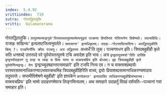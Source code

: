 ```yaml
---
index:  5.4.92
vrittiindex:  719
sutra:  गोरतद्धितलुकि
vritti:  balamanorama 
---
```


गोरतद्धितलुकि। `तत्पुरुषस्याङ्गुले'रित्यतस्तत्पुरुषस्येत्यनुवृत्तं पञ्चम्या विपरिणतं गोरित्यनेन विशेष्यते। तदन्तविधिः।`राजाहः सखिभ्यः' इत्यतष्टजित्यनुवर्तते। `समासान्त' इत्यधिकृतम्। तदाह--गोऽन्तादित्यादिना। अतद्धितलुकीति किम् ?। पञ्चभिर्गोभिः क्रीतः पञ्चगुः। अत्र तद्धितस्य `अध्यर्धे'ति लुक्। पञ्चगवधन इति। त्रिपदबहुव्रीहौ कृते सति धनशब्दे उत्तरपदे परे पूर्वयोस्तत्पुरुषे टचि अवादेश इति भावः। अत्र `द्वन्द्वतत्पुरुषयो'रिति वार्तिके द्वन्द्वस्योदाहरणं तु वाक् च त्वक् च प्रिया यस्य स वाक्त्वचप्रिय इति बोध्यम्। इह त्रिपदबहुव्रीहौ कृते पूर्वयोर्नित्यद्वन्द्वः। तेन `द्वन्द्वाच्चुदषहान्तात्समाहारे' इति टजपि नित्य एव। न च वाक्त्वक्छब्दयोः परस्परसामानाधिकरण्याऽभावात्कथमिह त्रिपदबहुव्रीहिरिति वाच्यं, द्वयोः प्रियाशब्दसामानाधिकरण्यमादाय तदुपपत्तेः। सप्तमीविशेषणे बहुव्रीहौ' इति ज्ञापकेन `कण्ठेकाल' इत्यादाविव व्यधिकरणबहुव्रीहिसंभवाच्च। `वाक्त्वचप्रियः' इति भाष्ये उदाहरणमेवात्र लिङ्गमित्यलम्। अथ समाहारे उदाहर्तुं विग्रहं दर्शयति--पञ्चानां गवां समाहार इति। 

